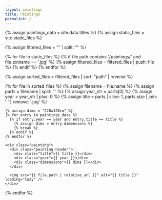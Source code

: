 ```yaml
---
layout: paintings
title: Paintings
permalink: /
---
```


{% assign paintings_data = site.data.titles %}
{% assign static_files = site.static_files %}

{% assign filtered_files = "" | split: "" %}

{% for file in static_files %}
  {% if file.path contains '/paintings/' and file.extname == '.jpg' %}
    {% assign filtered_files = filtered_files | push: file %}
  {% endif %}
{% endfor %}

{% assign sorted_files = filtered_files | sort: "path" | reverse %}

<div class="gallery">
  {% for file in sorted_files %}
    {% assign filename = file.name %}
    {% assign parts = filename | split: ' ' %}
    {% assign year_str = parts[0] %}
    {% assign year = year_str | plus: 0 %}
    {% assign title = parts | slice: 1, parts.size | join: ' ' | remove: '.jpg' %}
    
    {% assign dims = "220x120cm" %}
    {% for entry in paintings_data %}
      {% if entry.year == year and entry.title == title %}
        {% assign dims = entry.dimensions %}
        {% break %}
      {% endif %}
    {% endfor %}
    
    <div class="painting">
      <div class="painting-header">
        <div class="title">{{ title }}</div>
        <div class="year">{{ year }}</div>
        <div class="dimensions">{{ dims }}</div>
      </div>
      
      <img src="{{ file.path | relative_url }}" alt="{{ title }}" loading="lazy" />
    </div>
  {% endfor %}
</div>
